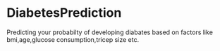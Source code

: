 # DiabetesPrediction

Predicting your probabilty of developing diabates based on factors like bmi,age,glucose consumption,tricep size etc.
